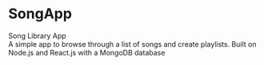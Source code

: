 # SongApp
Song Library App<br>
A simple app to browse through a list of songs and create playlists. Built on Node.js and React.js with a MongoDB database
